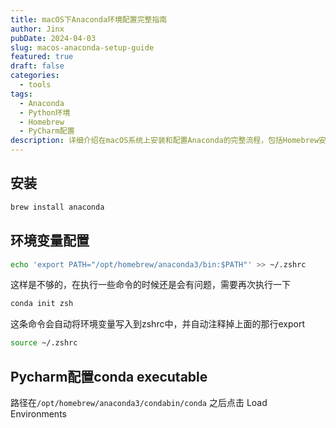 ```yaml
---
title: macOS下Anaconda环境配置完整指南
author: Jinx
pubDate: 2024-04-03
slug: macos-anaconda-setup-guide
featured: true
draft: false
categories:
  - tools
tags:
  - Anaconda
  - Python环境
  - Homebrew
  - PyCharm配置
description: 详细介绍在macOS系统上安装和配置Anaconda的完整流程，包括Homebrew安装、环境变量配置、conda初始化以及PyCharm IDE的整合设置
---
```


## 安装

```sh
brew install anaconda
```

## 环境变量配置

```sh
echo 'export PATH="/opt/homebrew/anaconda3/bin:$PATH"' >> ~/.zshrc
```

这样是不够的，在执行一些命令的时候还是会有问题，需要再次执行一下

```sh
conda init zsh
```

这条命令会自动将环境变量写入到zshrc中，并自动注释掉上面的那行export

```sh
source ~/.zshrc
```

## Pycharm配置conda executable

路径在`/opt/homebrew/anaconda3/condabin/conda`
之后点击 Load Environments

